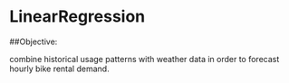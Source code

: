 # LinearRegression

##Objective:

   combine historical usage patterns with weather data in order to forecast hourly bike rental demand. 
 
